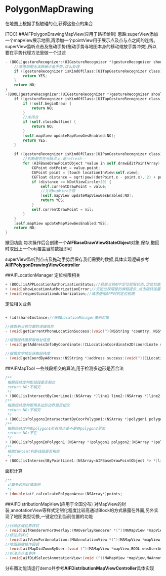 # PolygonMapDrawing
在地图上根据手指触碰的点,获得这些点的集合

[TOC]
##AIFPolygonDrawingMapView(应用于路径绘制)
思路:superView添加一个mapView展示地图,再添加一个pointView用于展示点及点与点之间的连线。superView监听点击及拖动手势(拖动手势与地图本身的移动缩放手势冲突),所以要在手势代理方法里做一个过滤
``` objectivec
- (BOOL)gestureRecognizer:(UIGestureRecognizer *)gestureRecognizer shouldRecognizeSimultaneouslyWithGestureRecognizer:(UIGestureRecognizer *)otherGestureRecognizer {
    //高德地图无法屏蔽点击手势,这么处理
    if ([gestureRecognizer isKindOfClass:[UITapGestureRecognizer class]]) {
        return YES;
    }
    return NO;
}
-(BOOL)gestureRecognizer:(UIGestureRecognizer *)gestureRecognizer shouldReceiveTouch:(UITouch *)touch{
    if ([gestureRecognizer isKindOfClass:[UITapGestureRecognizer class]]) {
        if (!self.beginDraw) {
            return NO;
        }
        //未闭合
        if (self.closeOutline) {
            return NO;
        }
        [self.mapView updateMapViewGesEnabled:NO];
        return YES;
    }
    
    if ([gestureRecognizer isKindOfClass:[UIPanGestureRecognizer class]]) {
        //判断是否在分段点上,是refresh--
        for (AIFBaseDrawPointObject *value in self.drawEditPointArray) {
            CGPoint dotPoint = value.point;
            CGPoint point = [touch locationInView:self.view];
            CGFloat distance = sqrt(pow((dotPoint.x - point.x), 2) + pow((dotPoint.y - point.y), 2));
            if (distance <= kDotViewCircle+20) {
                self.currentDrawPoint = value;
                //关闭mapView手势
                [self.mapView updateMapViewGesEnabled:NO];
                return YES;
            }
            self.currentDrawPoint = nil;
        }
    }
    [self.mapView updateMapViewGesEnabled:YES];
    return NO;
}
```

撤回功能
每次操作后会创建一个**AIFBaseDrawViewStateObject**对象,保存,撤回时取出上一个obj覆盖当前数据即可

superView监听到点击及拖动手势后保存我们需要的数据,具体实现逻辑参考**AIIFPolygonDrawingViewController**

##AIFLocationManager
定位权限相关
```objectivec
+ (BOOL)isAPPLocationAuthorizationStatus;//获取当前APP定位权限状态,定位功能是否可用
+ (void)showLocationAuthorizationError;//无定位权限是的弹框提示,点击跳转设置页面
+ (void)requestLocationAuthorization;//请求使用APP时的定位权限
```

定位相关业务
```objectivec

+ (id)shareInstance;//获取LocationManager单例对象

//获取到当前位置的详细信息
- (void)getCurrentPhoneLocationSuccess:(void(^)(NSString *country, NSString *province,NSString *city,NSString *county,NSString *addressName,id addressObject,CLLocationCoordinate2D coordinate))success fail:(void(^)(void))fail;

//根据经纬度获取地址信息
- (void)getAddressInfoByCoordinate:(CLLocationCoordinate2D)coordinate success:(void(^)(NSString *country, NSString *province,NSString *city,NSString *county,NSString *addressName,id addressObject))success fail:(void(^)(void))fail;

//根据文字地址获取经纬度
- (void)getCoordByAddress:(NSString *)address success:(void(^)(CLLocationCoordinate2D coord))success fail:(void(^)(void))fail;

```

##AIFMapTool
一些线段相交的算法,用于检测多边形是否合法
```objectivec
/**
 根据经纬度判断线段是否相交
 return NO:不相交
 */
+ (BOOL)isIntersectByCoorLine1:(NSArray *)line1 line2:(NSArray *)line2;
/**
 根据经纬度判断两多边形边界是否相交
 return NO:不相交
 */
+ (BOOL)isPolygonsIntersectantByCoorPolygon1:(NSArray *)polygon1 polygon2:(NSArray *)polygon2;
/**
 根据经纬度判断polygon1所有顶点是不是在polygon2里面
 return NO:不在
 */
+ (BOOL)isPolygonInPolygon1:(NSArray *)polygon1 polygon2:(NSArray *)polygon2;
/**
 根据CGPoint判断线段是否相交
 */
+ (BOOL)isIntersectByPointLine1:(NSArray<AIFBaseDrawPointObject *> *)line1 line2:(NSArray<AIFBaseDrawPointObject *> *)line2;
```

面积计算
```objectivec
/**
 计算多边形区域面积
 */
+ (double)aif_calculcatePolygonArea:(NSArray*)points;
```
##AIFDistributionMapView(应用于全国分布)
对MapView的封装,annotationView等样式定制化程度比较高通过Block的方式暴露在外面,另外实现了地图类型切换,一键定位到当前位置的功能
```objectivec
//行政区域边界样式
- (void)aifRendererForOverlay:(MAOverlayRenderer *(^)(MAMapView *mapView,id<MAOverlay> overlay))block;
//标注点样式
- (void)aifViewForAnnotation:(MAAnnotationView *(^)(MAMapView *mapView,id<MAAnnotation> annotation))block;
//地图缩放操作回调
- (void)aifMapDidZoomByUser:(void (^)(MAMapView *mapView,BOOL wasUserAction))block;
//标注点点击事件
- (void)aifDidSelectAnnotationView:(void (^)(MAMapView *mapView,MAAnnotationView* annotationView))block;
```
分布图功能请运行demo并参考**AIFDistributionMapViewController**具体实现

